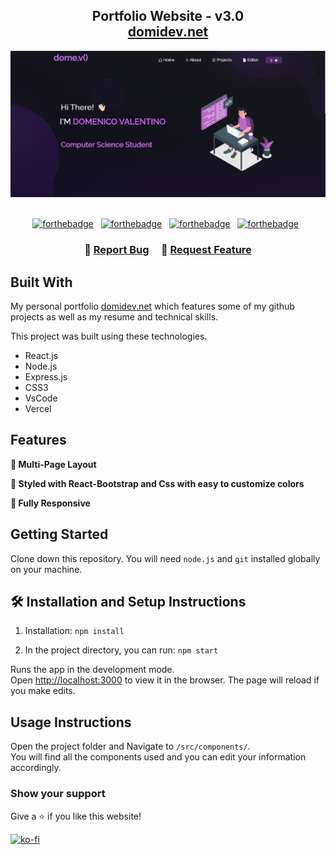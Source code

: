 <h2 align="center">
  Portfolio Website - v3.0<br/>
  <a href="http://domidev.net/" target="_blank">domidev.net</a>
</h2>
<div align="center">
  <img alt="Demo" src="https://github.com/domilx/Portfolio3.0/blob/main/home.png?raw=true" />
</div>

<br/>

<center>

[![forthebadge](https://forthebadge.com/images/badges/built-with-love.svg)](https://forthebadge.com) &nbsp;
[![forthebadge](https://forthebadge.com/images/badges/made-with-javascript.svg)](https://forthebadge.com) &nbsp;
[![forthebadge](https://forthebadge.com/images/badges/open-source.svg)](https://forthebadge.com) &nbsp;
[![forthebadge](https://forthebadge.com/images/badges/it-works-why.svg)](https://forthebadge.com) &nbsp;

</center>

<h3 align="center">
    🔹
    <a href="https://github.com/domilx/Portfolio3.0/issues">Report Bug</a> &nbsp; &nbsp;
    🔹
    <a href="https://github.com/domilx/Portfolio3.0/issues">Request Feature</a>
</h3>

## Built With

My personal portfolio <a href="https://domidev.net/" target="_blank">domidev.net</a> which features some of my github projects as well as my resume and technical skills.<br/>

This project was built using these technologies.

- React.js
- Node.js
- Express.js
- CSS3
- VsCode
- Vercel

## Features

**📖 Multi-Page Layout**

**🎨 Styled with React-Bootstrap and Css with easy to customize colors**

**📱 Fully Responsive**

## Getting Started

Clone down this repository. You will need `node.js` and `git` installed globally on your machine.

## 🛠 Installation and Setup Instructions

1. Installation: `npm install`

2. In the project directory, you can run: `npm start`

Runs the app in the development mode.\
Open [http://localhost:3000](http://localhost:3000) to view it in the browser.
The page will reload if you make edits.

## Usage Instructions

Open the project folder and Navigate to `/src/components/`. <br/>
You will find all the components used and you can edit your information accordingly.

### Show your support

Give a ⭐ if you like this website!

[![ko-fi](https://ko-fi.com/img/githubbutton_sm.svg)](https://ko-fi.com/D1D77RUZC)
